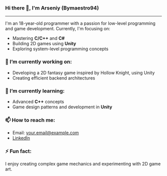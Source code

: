 ### Hi there 👋, I'm Arseniy (Bymaestro94)

---

I'm an 18-year-old programmer with a passion for low-level programming and game development. Currently, I'm focusing on:

- Mastering **C/C++** and **C#**
- Building 2D games using **Unity**
- Exploring system-level programming concepts

### 🔭 I’m currently working on:

- Developing a 2D fantasy game inspired by Hollow Knight, using Unity
- Creating efficient backend architectures

### 🌱 I’m currently learning:

- Advanced **C++** concepts
- Game design patterns and development in **Unity**

### 📫 How to reach me:

- Email: [your.email@example.com](bymaestrowork94@@gmail.com)
- [LinkedIn](https://linkedin.com/in/yourprofile)

### ⚡ Fun fact:

I enjoy creating complex game mechanics and experimenting with 2D game art.
